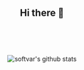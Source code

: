 <div align="center">
  <h2>Hi there 👋</h2>
  <br><br><br>

  ![softvar's github stats](https://github-readme-stats.vercel.app/api?username=softvar&show_icons=true&theme=dracula)
</div>
